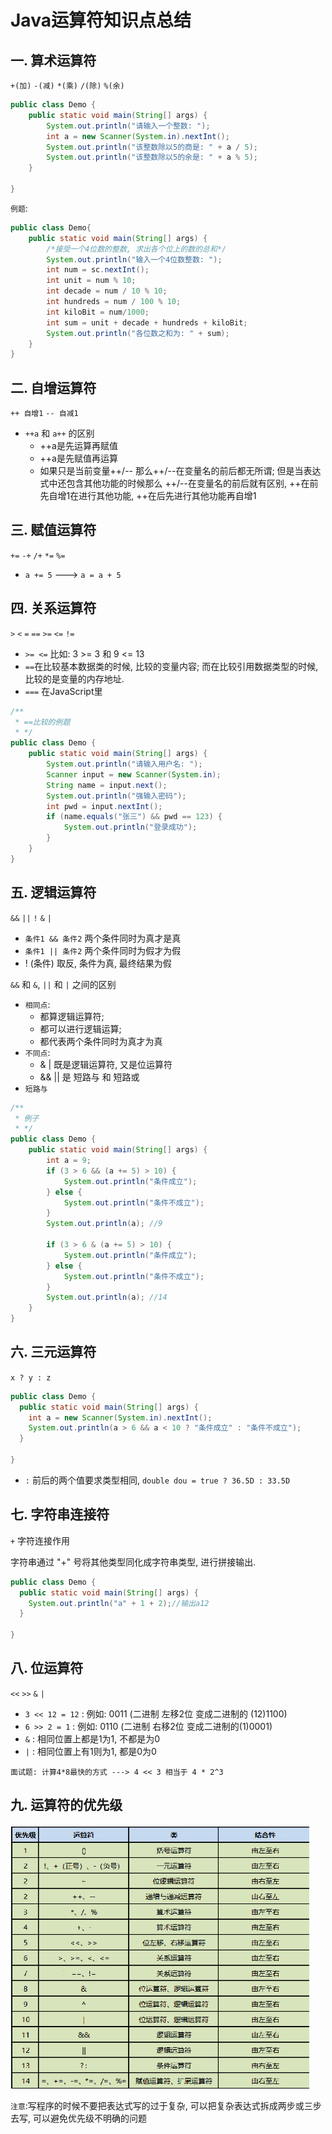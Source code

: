 # Java运算符知识点总结
## 一. 算术运算符
`+(加)` `-(减)` `*(乘)` `/(除)` `%(余)`
```java
public class Demo {
    public static void main(String[] args) {
        System.out.println("请输入一个整数: ");
        int a = new Scanner(System.in).nextInt();
        System.out.println("该整数除以5的商是: " + a / 5);
        System.out.println("该整数除以5的余是: " + a % 5);
    }
    
}

```

`例题`: 
```java
public class Demo{
    public static void main(String[] args) {
        /*接受一个4位数的整数, 求出各个位上的数的总和*/
        System.out.println("输入一个4位数整数: ");
        int num = sc.nextInt();
        int unit = num % 10;
        int decade = num / 10 % 10;
        int hundreds = num / 100 % 10;
        int kiloBit = num/1000;
        int sum = unit + decade + hundreds + kiloBit;
        System.out.println("各位数之和为: " + sum);
    }
}
```

## 二. 自增运算符 
`++ 自增1` `-- 自减1`
- `++a` 和 `a++` 的区别
  - ++a是先运算再赋值
  - ++a是先赋值再运算
  - 如果只是当前变量++/-- 那么++/--在变量名的前后都无所谓; 但是当表达式中还包含其他功能的时候那么
  ++/--在变量名的前后就有区别, ++在前先自增1在进行其他功能, ++在后先进行其他功能再自增1

## 三. 赋值运算符
`+=` `-+` `/+` `*=` `%=`
- `a += 5` ---> `a = a + 5`

## 四. 关系运算符
`>` `<` `=` `==` `>=` `<=` `!=`

- `>= <=` 比如: 3 >= 3 和 9 <= 13
- `==`在比较基本数据类的时候, 比较的变量内容;
    而在比较引用数据类型的时候, 比较的是变量的内存地址.
- `===` 在JavaScript里
```java
/**
 * ==比较的例题
 * */
public class Demo {
    public static void main(String[] args) {
        System.out.println("请输入用户名: ");
        Scanner input = new Scanner(System.in);
        String name = input.next();
        System.out.println("强输入密码");
        int pwd = input.nextInt();
        if (name.equals("张三") && pwd == 123) {
            System.out.println("登录成功");
        }
    }
}
```
## 五. 逻辑运算符
`&&` `||` `!` `&` `|`
- `条件1 && 条件2` 两个条件同时为真才是真
- `条件1 || 条件2` 两个条件同时为假才为假
- ! (条件) 取反, 条件为真, 最终结果为假

`&&` 和 `&`, `||` 和 `|` 之间的区别
- `相同点`: 
  - 都算逻辑运算符; 
  - 都可以进行逻辑运算; 
  - 都代表两个条件同时为真才为真
- `不同点`:
  - & | 既是逻辑运算符, 又是位运算符
  - && || 是 短路与 和 短路或
- `短路与`
```java
/**
 * 例子
 * */
public class Demo {
    public static void main(String[] args) {
        int a = 9;
        if (3 > 6 && (a += 5) > 10) {
            System.out.println("条件成立");
        } else {
            System.out.println("条件不成立");
        }
        System.out.println(a); //9

        if (3 > 6 & (a += 5) > 10) {
            System.out.println("条件成立");
        } else {
            System.out.println("条件不成立");
        }
        System.out.println(a); //14
    }
}

```

## 六. 三元运算符
`x ? y : z`
```java
public class Demo {
  public static void main(String[] args) {
    int a = new Scanner(System.in).nextInt();
    System.out.println(a > 6 && a < 10 ? "条件成立" : "条件不成立");
  }
    
}
```
- `:` 前后的两个值要求类型相同, `double dou = true ? 36.5D : 33.5D`
## 七. 字符串连接符
`+` 字符连接作用

字符串通过 "+" 号将其他类型同化成字符串类型, 进行拼接输出.
```java
public class Demo {
  public static void main(String[] args) {
    System.out.println("a" + 1 + 2);//输出a12
  }
    
}
```

## 八. 位运算符
`<<` `>>` `&` `|`
- `3 << 12 = 12` : 例如: 0011 (二进制 左移2位 变成二进制的 (12)1100)
- `6 >> 2 = 1` : 例如: 0110 (二进制 右移2位 变成二进制的(1)0001)
- `&` : 相同位置上都是1为1, 不都是为0
- `|` : 相同位置上有1则为1, 都是0为0

`面试题: 计算4*8最快的方式 ---> 4 << 3 相当于 4 * 2^3`

## 九. 运算符的优先级

![](img/运算符的优先级.png)

`注意`:写程序的时候不要把表达式写的过于复杂, 可以把复杂表达式拆成两步或三步去写,
可以避免优先级不明确的问题